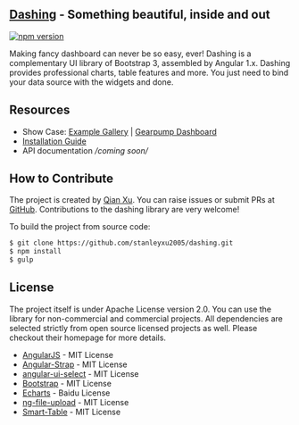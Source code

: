 ## [Dashing](https://github.com/stanleyxu2005/dashing) - Something beautiful, inside and out

[![npm version](https://badge.fury.io/js/dashing.svg)](http://badge.fury.io/js/dashing) 

Making fancy dashboard can never be so easy, ever! Dashing is a complementary UI library of Bootstrap 3, assembled by Angular 1.x. Dashing provides professional charts, table features and more. You just need to bind your data source with the widgets and done.

## Resources

* Show Case: [Example Gallery](http://mmjd.com/dashing/examples) | [Gearpump Dashboard](https://github.com/gearpump/gearpump)
* [Installation Guide](https://github.com/stanleyxu2005/dashing/blob/master/INSTALL.md)
* API documentation */coming soon/*

## How to Contribute

The project is created by [Qian Xu](http://mmjd.com/). You can raise issues or submit PRs at [GitHub](https://github.com/stanleyxu2005/dashing). Contributions to the dashing library are very welcome!

To build the project from source code:

``` bash
$ git clone https://github.com/stanleyxu2005/dashing.git
$ npm install
$ gulp
```

## License

The project itself is under Apache License version 2.0. You can use the library for non-commercial and commercial projects. All dependencies are selected strictly from open source licensed projects as well. Please checkout their homepage for more details.

+ [AngularJS](http://angularjs.org) - MIT License
+ [Angular-Strap](http://mgcrea.github.io/angular-strap) - MIT License
+ [angular-ui-select](https://github.com/angular-ui/ui-select) - MIT License
+ [Bootstrap](http://getbootstrap.com) - MIT License
+ [Echarts](http://echarts.baidu.com) - Baidu License
+ [ng-file-upload](https://github.com/danialfarid/ng-file-upload) - MIT License
+ [Smart-Table](http://lorenzofox3.github.io/smart-table-website) - MIT License
